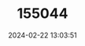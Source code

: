 ---
title: "155044"
category: "Buglossidium luteum"
draft: false
date: 2024-02-22 13:03:51
languages:
  English: ["Yellow Sole", "Solenette"]
  Spanish; Castilian: ["Acevia", "Lenguado Amarillo", "Tambor", "Tambor Sudafricano"]
  French: ["Petite sole jaune", "Sole jaune"]
---